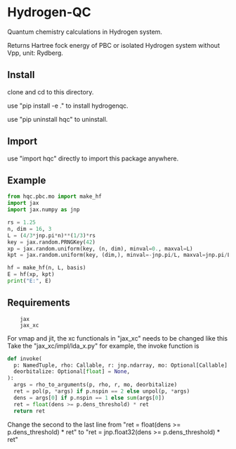 # Hydrogen-QC

Quantum chemistry calculations in Hydrogen system.

Returns Hartree fock energy of PBC or isolated Hydrogen system without Vpp, unit: Rydberg.

## Install

clone and cd to this directory.

use "pip install -e ." to install hydrogenqc.

use "pip uninstall hqc" to uninstall.

## Import

use "import hqc" directly to import this package anywhere.

## Example

```python
from hqc.pbc.mo import make_hf
import jax
import jax.numpy as jnp

rs = 1.25
n, dim = 16, 3
L = (4/3*jnp.pi*n)**(1/3)*rs
key = jax.random.PRNGKey(42)
xp = jax.random.uniform(key, (n, dim), minval=0., maxval=L)
kpt = jax.random.uniform(key, (dim,), minval=-jnp.pi/L, maxval=jnp.pi/L)

hf = make_hf(n, L, basis)
E = hf(xp, kpt)
print("E:", E)
```

## Requirements

        jax
        jax_xc

For vmap and jit, the xc functionals in "jax_xc" needs to be changed like this
Take the "jax_xc/impl/lda_x.py" for example, the invoke function is

```python
def invoke(
  p: NamedTuple, rho: Callable, r: jnp.ndarray, mo: Optional[Callable] = None,
  deorbitalize: Optional[float] = None,
):
  args = rho_to_arguments(p, rho, r, mo, deorbitalize)
  ret = pol(p, *args) if p.nspin == 2 else unpol(p, *args)
  dens = args[0] if p.nspin == 1 else sum(args[0])
  ret = float(dens >= p.dens_threshold) * ret
  return ret
```

Change the second to the last line from "ret = float(dens >= p.dens_threshold) * ret" to "ret = jnp.float32(dens >= p.dens_threshold) * ret"
